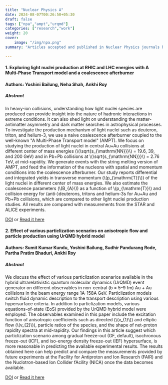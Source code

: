 ```yaml
---
title: "Nuclear Physics A"
date: 2024-08-07T00:26:50+05:30
draft: false
tags: ["npa","ampt","urqmd"]
categories: ["research","work"]
weight: 20
cover:
    image: "/img/npa.png"
summary: "Articles accepted and published in Nuclear Physics journals by Elsevier"

---
```


#### 1. Exploring light nuclei production at RHIC and LHC energies with A Multi-Phase Transport model and a coalescence afterburner

#### Authors: Yoshini Bailung, Neha Shah, Ankhi Roy

##### Abstract

In heavy-ion collisions, understanding how light nuclei species are produced can provide insight into the nature of hadronic interactions in extreme conditions. It can also shed light on understanding the matter-antimatter asymmetry and dark matter searches in astrophysical processes. To investigate the production mechanism of light nuclei such as deuteron, triton, and helium-3, we use a naive coalescence afterburner coupled to the well-known "A Multi-Phase Transport model" (AMPT). We focus on studying the production of light nuclei in central Au+Au collisions at different center of mass energies (\\(\sqrt{s_{\mathrm{NN}}}\\) = 19.6, 39, and 200 GeV) and in Pb+Pb collisions at \\(\sqrt{s_{\mathrm{NN}}}\\) = 2.76 TeV, at mid-rapidity. We generate events with the string melting version of AMPT, and feed the information of the nucleons with spatial and momentum conditions into the coalescence afterburner. Our study reports differential and integrated yields in transverse momentum (\\(p_{\mathrm{T}}\\)) of the light nuclei in different center of mass energies. We also estimate the coalescence parameters (\\(B_{A}\\)) as a function of \\(p_{\mathrm{T}}\\) and collision energy for (anti-)deuterons, tritons and helium-3s for Au+Au and Pb+Pb collisions, which are compared to other light nuclei production studies. All results are compared with measurements from the STAR and ALICE experiments.

[DOI](https://doi.org/10.1016/j.nuclphysa.2023.122701)
or
<a href="/pdfs/papers/1-s2.0-S0375947423001045-main.pdf" class="btn btn-primary" target="_blank">Read it here</a>

#### 2. Effect of various particlization scenarios on anisotropic flow and particle production using UrQMD hybrid model

#### Authors: Sumit Kumar Kundu, Yoshini Bailung, Sudhir Pandurang Rode, Partha Pratim Bhaduri, Ankhi Roy

##### Abstract

We discuss the effect of various particlization scenarios available in the hybrid ultrarelativistic quantum molecular dynamics (UrQMD) event generator on different observables in non-central (b = 5–9 fm) Au + Au collisions in the beam energy range 1A-158A GeV. Particlization models switch fluid dynamic description to the transport description using various hypersurface criteria. In addition to particlization models, various equations-of-state (EoS) provided by the UrQMD hybrid model were employed. The observables examined in this paper include the excitation function of anisotropic coefficients such as directed (\\(v_{1}\\)) and elliptic flow (\\(v_{2}\\)), particle ratios of the species, and the shape of net-proton rapidity spectra at mid-rapidity. Our findings in this article suggest which particlization scenario among gradual freeze-out (GF, default), isochronous freeze-out (ICF), and iso-energy density freeze-out (IEF) hypersurface, is more reasonable in predicting the available experimental results. The results obtained here can help predict and compare the measurements provided by future experiments at the Facility for Antiproton and Ion Research (FAIR) and the Nuclotron-based Ion Collider fAcility (NICA) once the data becomes available.

[DOI](https://linkinghub.elsevier.com/retrieve/pii/S0375947422001981)
or
<a href="/pdfs/papers/1-s2.0-S0375947422001981-main.pdf" class="btn btn-primary" target="_blank">Read it here</a>